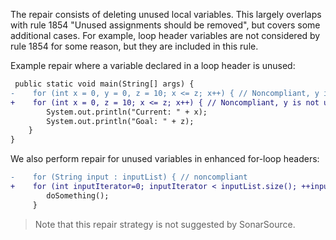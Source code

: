 The repair consists of deleting unused local variables. This largely overlaps
with rule 1854 "Unused assignments should be removed", but covers some
additional cases. For example, loop header variables are not considered by
rule 1854 for some reason, but they are included in this rule.

Example repair where a variable declared in a loop header is unused:

```diff
 public static void main(String[] args) {
-    for (int x = 0, y = 0, z = 10; x <= z; x++) { // Noncompliant, y is not used
+    for (int x = 0, z = 10; x <= z; x++) { // Noncompliant, y is not used
        System.out.println("Current: " + x);
        System.out.println("Goal: " + z);
    }
}
```

We also perform repair for unused variables in enhanced for-loop headers:

```diff
-    for (String input : inputList) { // noncompliant
+    for (int inputIterator=0; inputIterator < inputList.size(); ++inputIterator) { // compliant
        doSomething();
     }
```

> Note that this repair strategy is not suggested by SonarSource.
